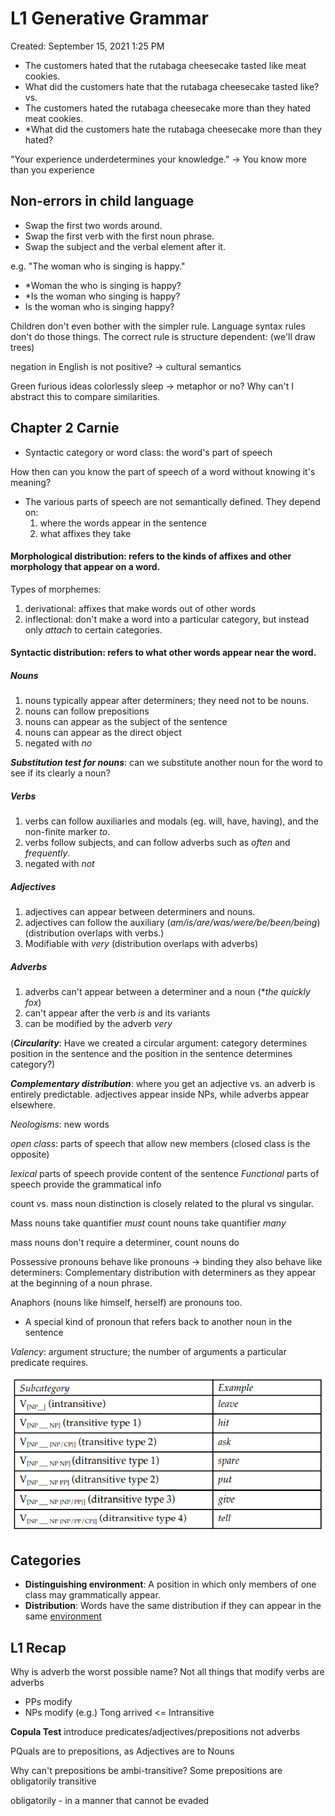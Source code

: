# L1 Generative Grammar

Created: September 15, 2021 1:25 PM

- The customers hated that the rutabaga cheesecake tasted like meat cookies.
- What did the customers hate that the rutabaga cheesecake tasted like?
vs.
- The customers hated the rutabaga cheesecake more than they hated meat cookies.
- *What did the customers hate the rutabaga cheesecake more than they hated?

"Your experience underdetermines your knowledge." -> You know more than you experience

## Non-errors in child language

  - Swap the first two words around.
  - Swap the first verb with the first noun phrase.
  - Swap the subject and the verbal element after it.

e.g. "The woman who is singing is happy."
  - *Woman the who is singing is happy?
  - *Is the woman who singing is happy?
  - Is the woman who is singing happy?
    
  Children don't even bother with the simpler rule. Language syntax rules don't do those things.
  The correct rule is structure dependent: (we'll draw trees)

  negation in English is not positive? -> cultural semantics

  Green furious ideas colorlessly sleep -> metaphor or no? Why can't I abstract this to compare similarities.

<div style="page-break-after: always;"></div>

## Chapter 2 Carnie
- Syntactic category or word class: the word's part of speech

How then can you know the part of speech of a word without knowing it's meaning?
- The various parts of speech are not semantically defined. They depend on:
  1. where the words appear in the sentence
  2. what affixes they take

#### Morphological distribution: refers to the kinds of affixes and other morphology that appear on a word.
Types of morphemes:
  1. derivational: affixes that make words out of other words
  2. inflectional: don't make a word into a particular category, but instead only _attach_ to certain categories.

#### Syntactic distribution: refers to what other words appear near the word.
##### Nouns
  1. nouns typically appear after determiners; they need not to be nouns.
  2. nouns can follow prepositions
  3. nouns can appear as the subject of the sentence
  4. nouns can appear as the direct object
  5. negated with _no_

**_Substitution test for nouns_**: can we substitute another noun for the word to see if its clearly a noun?

##### Verbs
  1. verbs can follow auxiliaries and modals (eg. will, have, having), and the non-finite marker _to_.
  2. verbs follow subjects, and can follow adverbs such as _often_ and _frequently_.
  3. negated with _not_

##### Adjectives
  1. adjectives can appear between determiners and nouns.
  2. adjectives can follow the auxiliary (_am/is/are/was/were/be/been/being_) (distribution overlaps with verbs.)
  3. Modifiable with _very_ (distribution overlaps with adverbs)

##### Adverbs
  1. adverbs can't appear between a determiner and a noun (*_the quickly fox_)
  2. can't appear after the verb _is_ and its variants
  3. can be modified by the adverb _very_

(**_Circularity_**: Have we created a circular argument: category determines position in the sentence and the position in the sentence determines category?)

**_Complementary distribution_**: where you get an adjective vs. an adverb is entirely predictable. adjectives appear inside NPs, while adverbs appear elsewhere.

*Neologisms*: new words

*open class*: parts of speech that allow new members (closed class is the opposite)

*lexical* parts of speech provide content of the sentence
*Functional* parts of speech provide the grammatical info

count vs. mass noun distinction is closely related to the plural vs singular.

Mass nouns take quantifier _must_
count nouns take quantifier _many_

mass nouns don't require a determiner, count nouns do

Possessive pronouns behave like pronouns -> binding
they also behave like determiners: Complementary distribution with determiners as they appear at the beginning of a noun phrase.

Anaphors (nouns like himself, herself) are pronouns too.
  - A special kind of pronoun that refers back to another noun in the sentence

*Valency*: argument structure; the number of arguments a particular predicate requires.

![alt text](https://github.com/avinight/University-of-Toronto-Notes/blob/85298e878988942a95a38537b0f33312e0f42058/LIN232/Screenshot%202021-09-15%20234448.png)

<div style="page-break-after: always;"></div>

## Categories
- **Distinguishing environment**: A position in which only members of one class may grammatically appear.
- **Distribution**: Words have the same distribution if they can appear in the same <u>environment</u>

## L1 Recap
Why is adverb the worst possible name?
Not all things that modify verbs are adverbs
- PPs modify
- NPs modify
(e.g.) Tong arrived <= Intransitive

__Copula Test__
introduce predicates/adjectives/prepositions not adverbs

PQuals are to prepositions, as Adjectives are to Nouns

Why can't prepositions be ambi-transitive?
Some prepositions are obligatorily transitive

obligatorily - in a manner that cannot be evaded
